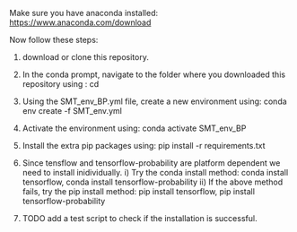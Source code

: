 Make sure you have anaconda installed:
https://www.anaconda.com/download

Now follow these steps:
1) download or clone this repository.
2) In the conda prompt, navigate to the folder where you downloaded this repository using : cd <path to folder>
3) Using the SMT_env_BP.yml file, create a new environment using: conda env create -f SMT_env.yml
4) Activate the environment using: conda activate SMT_env_BP
5) Install the extra pip packages using: pip install -r requirements.txt
6) Since tensflow and tensorflow-probability are platform dependent we need to install inidividually.
i) Try the conda install method: conda install tensorflow, conda install tensorflow-probability
ii) If the above method fails, try the pip install method: pip install tensorflow, pip install tensorflow-probability

7) TODO add a test script to check if the installation is successful.


